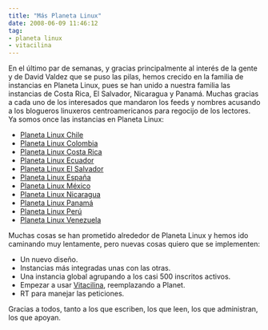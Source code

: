 ```yaml
---
title: "Más Planeta Linux"
date: 2008-06-09 11:46:12
tag:
- planeta linux
- vitacilina
---
```

En el último par de semanas, y gracias principalmente al interés de la gente y de David Valdez que se puso las pilas, hemos crecido en la familia de instancias en Planeta Linux, pues se han unido a nuestra familia las instancias de Costa Rica, El Salvador, Nicaragua y Panamá. Muchas gracias a cada uno de los interesados que mandaron los feeds y nombres acusando a los blogueros linuxeros centroamericanos para regocijo de los lectores. Ya somos once las instancias en Planeta Linux:
<ul>
	<li><a href="http://cl.planetalinux.org/">Planeta Linux Chile</a></li>
	<li><a href="http://co.planetalinux.org/">Planeta Linux Colombia</a></li>
	<li><a href="http://cr.planetalinux.org/">Planeta Linux Costa Rica</a></li>
	<li><a href="http://ec.planetalinux.org/">Planeta Linux Ecuador</a></li>
	<li><a href="http://sv.planetalinux.org/">Planeta Linux El Salvador</a></li>
	<li><a href="http://es.planetalinux.org/">Planeta Linux España</a></li>
	<li><a href="http://mx.planetalinux.org/">Planeta Linux México</a></li>
	<li><a href="http://ni.planetalinux.org/">Planeta Linux Nicaragua</a></li>
	<li><a href="http://pa.planetalinux.org/">Planeta Linux Panamá</a></li>
	<li><a href="http://pe.planetalinux.org/">Planeta Linux Perú</a></li>
	<li><a href="http://ve.planetalinux.org/">Planeta Linux Venezuela</a></li>
</ul>
Muchas cosas se han prometido alrededor de Planeta Linux y hemos ido caminando muy lentamente, pero nuevas cosas quiero que se implementen:
<ul>
	<li>Un nuevo diseño.</li>
	<li>Instancias más integradas unas con las otras.</li>
	<li>Una instancia global agrupando a los casi 500 inscritos activos.</li>
	<li>Empezar a usar <a href="http://code.google.com/p/vitacilina">Vitacilina</a>, reemplazando a Planet.</li>
	<li>RT para manejar las peticiones.</li>
</ul>
Gracias a todos, tanto a los que escriben, los que leen, los que administran, los que apoyan.